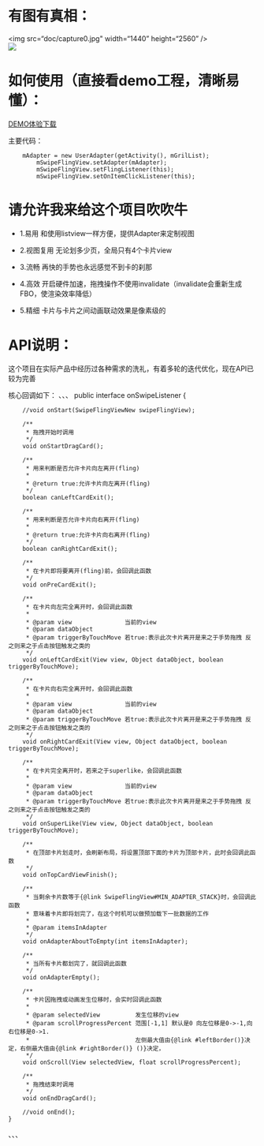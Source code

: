 # 有图有真相：


<img src=“doc/capture0.jpg" width=“1440” height=“2560” /><br>
<img src=“doc/capture1.gif” width=“382” height=“657” /><br>



# 如何使用（直接看demo工程，清晰易懂）：
<a href=“”>DEMO体验下载</a>

主要代码：
```
	mAdapter = new UserAdapter(getActivity(), mGrilList);
      	mSwipeFlingView.setAdapter(mAdapter);
       	mSwipeFlingView.setFlingListener(this);
       	mSwipeFlingView.setOnItemClickListener(this);
```

# 请允许我来给这个项目吹吹牛


* 1.易用  和使用listview一样方便，提供Adapter来定制视图

* 2.视图复用  无论划多少页，全局只有4个卡片view

* 3.流畅  再快的手势也永远感觉不到卡的刹那

* 4.高效  开启硬件加速，拖拽操作不使用invalidate（invalidate会重新生成FBO，使渲染效率降低）

* 5.精细  卡片与卡片之间动画联动效果是像素级的

# API说明：

这个项目在实际产品中经历过各种需求的洗礼，有着多轮的迭代优化，现在API已较为完善

核心回调如下：
、、、
public interface onSwipeListener {

        //void onStart(SwipeFlingViewNew swipeFlingView);

        /**
         * 拖拽开始时调用
         */
        void onStartDragCard();

        /**
         * 用来判断是否允许卡片向左离开(fling)
         *
         * @return true:允许卡片向左离开(fling)
         */
        boolean canLeftCardExit();

        /**
         * 用来判断是否允许卡片向右离开(fling)
         *
         * @return true:允许卡片向右离开(fling)
         */
        boolean canRightCardExit();

        /**
         * 在卡片即将要离开(fling)前，会回调此函数
         */
        void onPreCardExit();

        /**
         * 在卡片向左完全离开时，会回调此函数
         *
         * @param view               当前的view
         * @param dataObject
         * @param triggerByTouchMove 若true:表示此次卡片离开是来之于手势拖拽 反之则来之于点击按钮触发之类的
         */
        void onLeftCardExit(View view, Object dataObject, boolean triggerByTouchMove);

        /**
         * 在卡片向右完全离开时，会回调此函数
         *
         * @param view               当前的view
         * @param dataObject
         * @param triggerByTouchMove 若true:表示此次卡片离开是来之于手势拖拽 反之则来之于点击按钮触发之类的
         */
        void onRightCardExit(View view, Object dataObject, boolean triggerByTouchMove);

        /**
         * 在卡片完全离开时，若来之于superlike，会回调此函数
         *
         * @param view               当前的view
         * @param dataObject
         * @param triggerByTouchMove 若true:表示此次卡片离开是来之于手势拖拽 反之则来之于点击按钮触发之类的
         */
        void onSuperLike(View view, Object dataObject, boolean triggerByTouchMove);

        /**
         * 在顶部卡片划走时，会刷新布局，将设置顶部下面的卡片为顶部卡片，此时会回调此函数
         */
        void onTopCardViewFinish();

        /**
         * 当剩余卡片数等于{@link SwipeFlingView#MIN_ADAPTER_STACK}时，会回调此函数
         * 意味着卡片即将划完了，在这个时机可以做预加载下一批数据的工作
         *
         * @param itemsInAdapter
         */
        void onAdapterAboutToEmpty(int itemsInAdapter);

        /**
         * 当所有卡片都划完了，就回调此函数
         */
        void onAdapterEmpty();

        /**
         * 卡片因拖拽或动画发生位移时，会实时回调此函数
         *
         * @param selectedView          发生位移的view
         * @param scrollProgressPercent 范围[-1,1] 默认是0 向左位移是0->-1,向右位移是0->1.
         *                              左侧最大值由{@link #leftBorder()}决定，右侧最大值由{@link #rightBorder()} ()}决定，
         */
        void onScroll(View selectedView, float scrollProgressPercent);

        /**
         * 拖拽结束时调用
         */
        void onEndDragCard();

        //void onEnd();
    }
、、、


